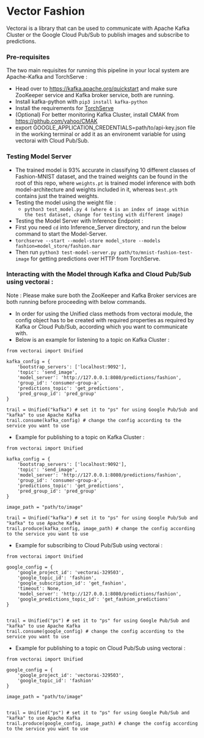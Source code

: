 # Vector Fashion

Vectorai is a library that can be used to communicate with Apache Kafka Cluster or the Google Cloud Pub/Sub to publish images and subscribe to predictions.


### Pre-requisites

The two main requisites for running this pipeline in your local system are Apache-Kafka and TorchServe :

* Head over to https://kafka.apache.org/quickstart and make sure ZooKeeper service and Kafka broker service, both are running.
* Install kafka-python with `pip3 install kafka-python`
* Install the requirements for [TorchServe](https://github.com/pytorch/serve)
* (Optional) For better monitoring Kafka Cluster, install CMAK from https://github.com/yahoo/CMAK
* export GOOGLE_APPLICATION_CREDENTIALS=path/to/api-key.json file in the working terminal or add it as an environemt variable for using vectorai with Cloud Pub/Sub.

### Testing Model Server

* The trained model is 93% accurate in classifying 10 different classes of Fashion-MNIST dataset, and the trained weights can be found in the root of this repo, where `weights.pt` is trained model inference with both model-architecture and weights included in it, whereas `best.pth` contains just the trained weights.
* Testing the model using the weight file :
  * `python3 test_model.py 4 (where 4 is an index of image within the test dataset, change for testing with different image)`
*  Testing the Model Server with Inference Endpoint :
  * First you need `cd` into Inference_Server directory, and run the below command to start the Model-Server.
  * `torchserve --start --model-store model_store --models fashion=model_store/fashion.mar`
  * Then run `python3 test-model-server.py path/to/mnist-fashion-test-image` for getting predictions over HTTP from TorchServe.

### Interacting with the Model through Kafka and Cloud Pub/Sub using vectorai : 

Note : Please make sure both the ZooKeeper and Kafka Broker services are both running before proceeding with below commands.

* In order for using the Unified class methods from vectorai module, the config object has to be created with required properties as required by Kafka or Cloud Pub/Sub, according which you want to communicate with.
*  Below is an example for listening to a topic on Kafka Cluster :

```
from vectorai import Unified

kafka_config = {
	'bootstrap_servers': ['localhost:9092'],
	'topic': 'send_image',
	'model_server': 'http://127.0.0.1:8080/predictions/fashion',
	'group_id': 'consumer-group-a',
	'predictions_topic': 'get_predictions',
	'pred_group_id': 'pred_group'
}

trail = Unified("kafka") # set it to "ps" for using Google Pub/Sub and "kafka" to use Apache Kafka
trail.consume(kafka_config) # change the config according to the service you want to use

```

* Example for publishing to a topic on Kafka Cluster  :
```
from vectorai import Unified

kafka_config = {
	'bootstrap_servers': ['localhost:9092'],
	'topic': 'send_image',
	'model_server': 'http://127.0.0.1:8080/predictions/fashion',
	'group_id': 'consumer-group-a',
	'predictions_topic': 'get_predictions',
	'pred_group_id': 'pred_group'
}

image_path = "path/to/image"

trail = Unified("kafka") # set it to "ps" for using Google Pub/Sub and "kafka" to use Apache Kafka
trail.produce(kafka_config, image_path) # change the config according to the service you want to use

```
* Example for subscribing to Cloud Pub/Sub using vectorai :
```
from vectorai import Unified

google_config = {
	'google_project_id': 'vectorai-329503',
	'google_topic_id': 'fashion',
	'google_subscription_id': 'get_fashion',
	'timeout': None,
	'model_server': 'http://127.0.0.1:8080/predictions/fashion',
	'google_predictions_topic_id': 'get_fashion_predictions'
}


trail = Unified("ps") # set it to "ps" for using Google Pub/Sub and "kafka" to use Apache Kafka
trail.consume(google_config) # change the config according to the service you want to use

```
* Example for publishing to a topic on Cloud Pub/Sub using vectorai :
```
from vectorai import Unified

google_config = {
	'google_project_id': 'vectorai-329503',
	'google_topic_id': 'fashion'
}

image_path = "path/to/image"


trail = Unified("ps") # set it to "ps" for using Google Pub/Sub and "kafka" to use Apache Kafka
trail.produce(google_config, image_path) # change the config according to the service you want to use

```
